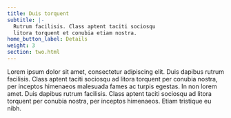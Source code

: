 ```yaml
---
title: Duis torquent
subtitle: |-
  Rutrum facilisis. Class aptent taciti sociosqu
  litora torquent et conubia etiam nostra.
home_button_label: Details
weight: 3
section: two.html
---
```


Lorem ipsum dolor sit amet, consectetur adipiscing elit. Duis dapibus rutrum facilisis. Class aptent taciti sociosqu ad litora torquent per conubia nostra, per inceptos himenaeos malesuada fames ac turpis egestas. In non lorem amet. Duis dapibus rutrum facilisis. Class aptent taciti sociosqu ad litora torquent per conubia nostra, per inceptos himenaeos. Etiam tristique eu nibh.
